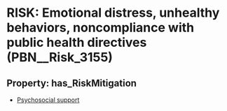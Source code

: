 # RISK: __Emotional distress, unhealthy behaviors, noncompliance with public health directives__ (PBN__Risk_3155)

## Property: has_RiskMitigation

* [Psychosocial support](PBN__Mitigation_1602)

